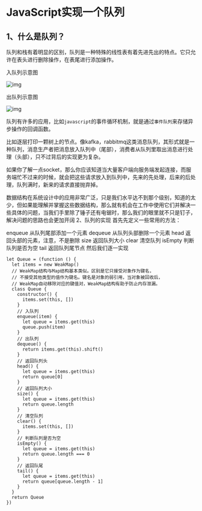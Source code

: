 # JavaScript实现一个队列

## 1、什么是队列？

队列和栈有着明显的区别，队列是一种特殊的线性表有着先进先出的特点。它只允许在表头进行删除操作，在表尾进行添加操作。

入队列示意图

![img](https://user-gold-cdn.xitu.io/2019/2/13/168e661d6da02852?w=759&h=634&f=png&s=22032)

出队列示意图

![img](https://user-gold-cdn.xitu.io/2019/2/13/168e662248e9cee8?w=759&h=664&f=png&s=21495)

队列有许多的应用，比如`javascript`的事件循环机制，就是通过`事件队列`来存储异步操作的回调函数。

比如逐层打印一颗树上的节点。像kafka，rabbitmq这类消息队列，其形式就是一种队列，消息生产者把消息放入队列中（尾部），消费者从队列里取出消息进行处理（头部），只不过背后的实现更为复杂。

如果你了解一点socket，那么你应该知道当大量客户端向服务端发起连接，而服务端忙不过来的时候，就会把这些请求放入到队列中，先来的先处理，后来的后处理，队列满时，新来的请求直接抛弃掉。

数据结构在系统设计中的应用非常广泛，只是我们水平达不到那个级别，知道的太少，但如果能理解并掌握这些数据结构，那么就有机会在工作中使用它们并解决一些具体的问题，当我们手里除了锤子还有电锯时，那么我们的眼里就不只是钉子，解决问题的思路也会更加开阔
2、队列的实现
首先先定义一些常用的方法：

enqueue 从队列尾部添加一个元素
dequeue 从队列头部删除一个元素
head 返回头部的元素，注意，不是删除
size 返回队列大小
clear 清空队列
isEmpty 判断队列是否为空
tail 返回队列尾节点
然后我们逐一实现

```
let Queue = (function () {
  let items = new WeakMap() 
  // WeakMap结构与Map结构基本类似。区别是它只接受对象作为键名，
  // 不接受其他类型的值作为键名。键名是对象的弱引用，当对象被回收后，
  // WeakMap自动移除对应的键值对，WeakMap结构有助于防止内存泄漏。 
  class Queue {
    constructor() {
      items.set(this, [])
    }
    // 入队列
    enqueue(item) {
      let queue = items.get(this)
      queue.push(item)
    }
    // 出队列
    dequeue() {
      return items.get(this).shift()
    }
    // 返回队列头
    head() {
      let queue = items.get(this)
      return queue[0]
    }
    // 返回队列大小
    size() {
      let queue = items.get(this)
      return queue.length
    }
    // 清空队列
    clear() {
      items.set(this, [])
    }
    // 判断队列是否为空
    isEmpty() {
      let queue = items.get(this)
      return queue.length === 0
    }
    // 返回队尾
    tail() {
      let queue = items.get(this)
      return queue[queue.length - 1]
    }
  }
  return Queue
})
```

